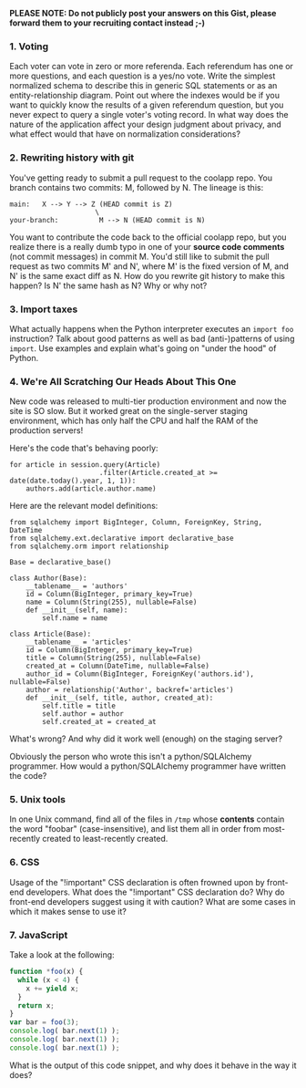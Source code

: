 **PLEASE NOTE: Do not publicly post your answers on this Gist, please forward them to your recruiting contact instead ;-)**

### 1. Voting

Each voter can vote in zero or more referenda. Each referendum has one or more questions, and each question is a yes/no vote. Write the simplest normalized schema to describe this in generic SQL statements or as an entity-relationship diagram. Point out where the indexes would be if you want to quickly know the results of a given referendum question, but you never expect to query a single voter's voting record. In what way does the nature of the application affect your design judgment about privacy, and what effect would that have on normalization considerations?

### 2. Rewriting history with git

You've getting ready to submit a pull request to the coolapp repo. You branch contains two commits: M, followed by N. The lineage is this:

```
main:   X --> Y --> Z (HEAD commit is Z)
                     \
your-branch:          M --> N (HEAD commit is N)
```
You want to contribute the code back to the official coolapp repo, but you realize there is a really dumb typo in one of your **source code comments** (not commit messages) in commit M. You'd still like to submit the pull request as two commits M' and N', where M' is the fixed version of M, and N' is the same exact diff as N. How do you rewrite git history to make this happen? Is N' the same hash as N? Why or why not?

### 3. Import taxes

What actually happens when the Python interpreter executes an `import foo` instruction? Talk about good patterns as well as bad (anti-)patterns of using `import`. Use examples and explain what's going on "under the hood" of Python.

### 4. We're All Scratching Our Heads About This One

New code was released to multi-tier production environment and now the site is SO slow. But it worked great on the single-server staging environment, which has only half the CPU and half the RAM of the production servers!

Here's the code that's behaving poorly:
```
for article in session.query(Article)
                      .filter(Article.created_at >= date(date.today().year, 1, 1)):
    authors.add(article.author.name)
```

Here are the relevant model definitions:

```
from sqlalchemy import BigInteger, Column, ForeignKey, String, DateTime
from sqlalchemy.ext.declarative import declarative_base
from sqlalchemy.orm import relationship

Base = declarative_base()

class Author(Base):
    __tablename__ = 'authors'
    id = Column(BigInteger, primary_key=True)
    name = Column(String(255), nullable=False)
    def __init__(self, name):
        self.name = name

class Article(Base):
    __tablename__ = 'articles'
    id = Column(BigInteger, primary_key=True)
    title = Column(String(255), nullable=False)
    created_at = Column(DateTime, nullable=False)
    author_id = Column(BigInteger, ForeignKey('authors.id'), nullable=False)
    author = relationship('Author', backref='articles')
    def __init__(self, title, author, created_at):
        self.title = title
        self.author = author
        self.created_at = created_at
```

What's wrong? And why did it work well (enough) on the staging server?

Obviously the person who wrote this isn't a python/SQLAlchemy programmer. How would a python/SQLAlchemy programmer have written the code?

### 5. Unix tools

In one Unix command, find all of the files in `/tmp` whose **contents** contain the word "foobar" (case-insensitive), and list them all in order from most-recently created to least-recently created.

### 6. CSS

Usage of the "!important" CSS declaration is often frowned upon by front-end developers. What does the "!important" CSS declaration do? Why do front-end developers suggest using it with caution? What are some cases in which it makes sense to use it?

### 7. JavaScript

Take a look at the following:

```js
function *foo(x) {
  while (x < 4) {
    x += yield x;
  }
  return x;
}
var bar = foo(3);
console.log( bar.next(1) );
console.log( bar.next(1) );
console.log( bar.next(1) );
```
What is the output of this code snippet, and why does it behave in the way it does?